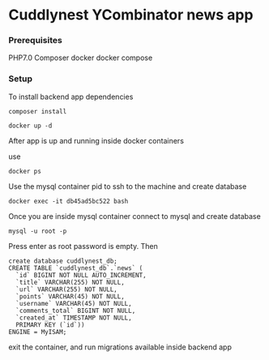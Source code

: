 # Cuddlynest YCombinator news app

### Prerequisites
PHP7.0
Composer
docker
docker compose


### Setup

To install backend app dependencies

```
composer install
```

```
docker up -d
```

After app is up and running inside docker containers

use

```
docker ps
```

Use the mysql container pid to ssh to the machine and create database

```
docker exec -it db45ad5bc522 bash
```

Once you are inside mysql container connect to mysql and create database

```
mysql -u root -p
```

Press enter as root password is empty. Then

```
create database cuddlynest_db;
CREATE TABLE `cuddlynest_db`.`news` (
  `id` BIGINT NOT NULL AUTO_INCREMENT,
  `title` VARCHAR(255) NOT NULL,
  `url` VARCHAR(255) NOT NULL,
  `points` VARCHAR(45) NOT NULL,
  `username` VARCHAR(45) NOT NULL,
  `comments_total` BIGINT NOT NULL,
  `created_at` TIMESTAMP NOT NULL,
  PRIMARY KEY (`id`))
ENGINE = MyISAM;
```

exit the container, and run migrations available inside backend app




